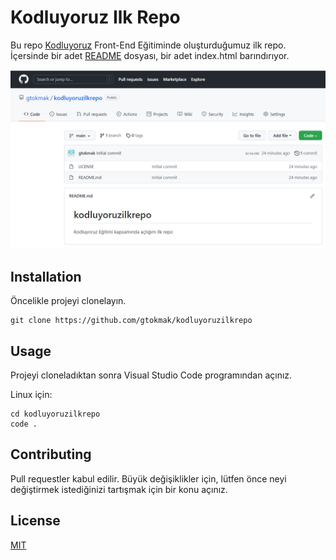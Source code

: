 # Kodluyoruz Ilk Repo

Bu repo [Kodluyoruz](https://www.kodluyoruz.org/) Front-End Eğitiminde oluşturduğumuz ilk repo. İçersinde bir adet [README](https://github.com/gtokmak/kodluyoruzilkrepo/blob/main/README.md) dosyası, bir adet index.html barındırıyor.

![github](/github.PNG)

## Installation

Öncelikle projeyi clonelayın.

```
git clone https://github.com/gtokmak/kodluyoruzilkrepo
```

## Usage

Projeyi cloneladıktan sonra Visual Studio Code programından açınız.

Linux için:
```Linux
cd kodluyoruzilkrepo
code .
```

## Contributing

Pull requestler kabul edilir. Büyük değişiklikler için, lütfen önce neyi değiştirmek istediğinizi tartışmak için bir konu açınız.


## License

[MIT](https://choosealicense.com/licenses/mit/)
